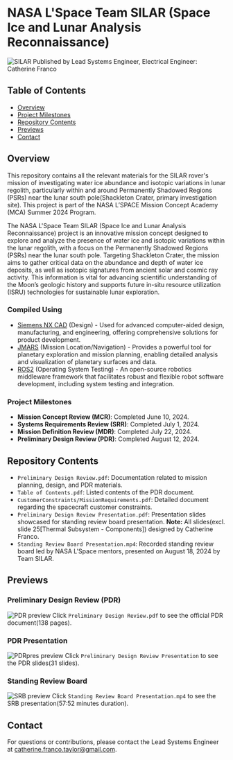 # NASA L'Space Team SILAR (Space Ice and Lunar Analysis Reconnaissance)

![SILAR](https://github.com/user-attachments/assets/394af25c-5f5b-40cc-9443-7e7c25396275)
Published by Lead Systems Engineer, Electrical Engineer: Catherine Franco

## Table of Contents
- [Overview](#overview)
- [Project Milestones](#project-milestones)
- [Repository Contents](#repository-contents)
- [Previews](#previews)
- [Contact](#contact)

## Overview
This repository contains all the relevant materials for the SILAR rover's mission of investigating water ice abundance and isotopic variations in lunar regolith, particularly within and around Permanently Shadowed Regions (PSRs) near the lunar south pole(Shackleton Crater, primary investigation site). This project is part of the NASA L’SPACE Mission Concept Academy (MCA) Summer 2024 Program.

The NASA L'Space Team SILAR (Space Ice and Lunar Analysis Reconnaissance) project is an innovative mission concept designed to explore and analyze the presence of water ice and isotopic variations within the lunar regolith, with a focus on the Permanently Shadowed Regions (PSRs) near the lunar south pole. Targeting Shackleton Crater, the mission aims to gather critical data on the abundance and depth of water ice deposits, as well as isotopic signatures from ancient solar and cosmic ray activity. This information is vital for advancing scientific understanding of the Moon’s geologic history and supports future in-situ resource utilization (ISRU) technologies for sustainable lunar exploration.

### Compiled Using
- [Siemens NX CAD](https://plm.sw.siemens.com/en-US/nx/) (Design) - Used for advanced computer-aided design, manufacturing, and engineering, offering comprehensive solutions for product development.
- [JMARS](https://jmars.asu.edu/) (Mission Location/Navigation) - Provides a powerful tool for planetary exploration and mission planning, enabling detailed analysis and visualization of planetary surfaces and data.
- [ROS2](https://www.ros.org/) (Operating System Testing) - An open-source robotics middleware framework that facilitates robust and flexible robot software development, including system testing and integration.

### Project Milestones
- **Mission Concept Review (MCR)**: Completed June 10, 2024.
- **Systems Requirements Review (SRR)**: Completed July 1, 2024.
- **Mission Definition Review (MDR)**: Completed July 22, 2024.
- **Preliminary Design Review (PDR)**: Completed August 12, 2024.

## Repository Contents
- `Preliminary Design Review.pdf`: Documentation related to mission planning, design, and PDR materials.
- `Table of Contents.pdf`: Listed contents of the PDR document.
- `CustomerConstraints/MissionRequirements.pdf`: Detailed document regarding the spacecraft customer constraints.
- `Preliminary Design Review Presentation.pdf`: Presentation slides showcased for standing review board presentation. **Note:** All slides(excl. slide 25[Thermal Subsystem - Components]) designed by Catherine Franco.
- `Standing Review Board Presentation.mp4`: Recorded standing review board led by NASA L'Space mentors, presented on August 18, 2024 by Team SILAR.

## Previews

### Preliminary Design Review (PDR)
![PDR preview](https://github.com/user-attachments/assets/6322432f-4bb3-4f66-ae43-d4da2d535d0e)
Click `Preliminary Design Review.pdf` to see the official PDR document(138 pages).

### PDR Presentation
![PDRpres preview](https://github.com/user-attachments/assets/746cac55-f2ab-44f9-86dd-968938f1c7f9)
Click `Preliminary Design Review Presentation` to see the PDR slides(31 slides).

### Standing Review Board
![SRB preview](https://github.com/user-attachments/assets/4cf7aacf-21a5-45ff-a407-044524488c75)
Click `Standing Review Board Presentation.mp4` to see the SRB presentation(57:52 minutes duration).

## Contact

For questions or contributions, please contact the Lead Systems Engineer at [catherine.franco.taylor@gmail.com](catherine.franco.taylor@gmail.com).
